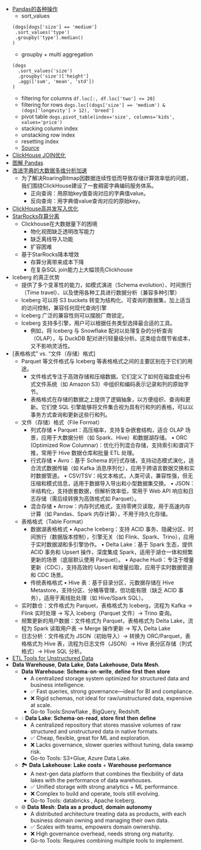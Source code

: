 
- [Pandas的各种操作](https://mp.weixin.qq.com/s/Rkz0fbI_Qw0dR4q_yvjszQ)
  - sort_values
   ```shell
   (dogs[dogs['size'] == 'medium']
    .sort_values('type')
    .groupby('type').median()
   )
   ```
  - groupby + multi aggregation
   ```shell
   (dogs
     .sort_values('size')
     .groupby('size')['height']
     .agg(['sum', 'mean', 'std'])
   )
   ```
  - filtering for columns `df.loc[:, df.loc['two'] <= 20]`
  - filtering for rows `dogs.loc[(dogs['size'] == 'medium') & (dogs['longevity'] > 12), 'breed']`
  - pivot table `dogs.pivot_table(index='size', columns='kids', values='price')`
  - stacking column index
  - unstacking row index
  - resetting index
  - [Source](https://pandastutor.com/index.html)
- [ClickHouse JOIN优化](https://mp.weixin.qq.com/s/SN1bbddO_qYmAWLSz3IhsA)
- [图解 Pandas](https://mp.weixin.qq.com/s/cSk9gCdUTlCV8csmbkj3KQ)
- [改进字典的大数据多维分析加速](https://mp.weixin.qq.com/s/XSrRc5ccHFJBE-IzORm-3Q)
  - 为了解决RoaringBitmap因数据连续性低而导致存储计算效率低的问题，我们围绕ClickHouse建设了一套稠密字典编码服务体系。
    - 正向查询：用原始key值查询对应的字典值value。
    - 反向查询：用字典值value查询对应的原始key。
- [ClickHouse高并发写入优化](https://mp.weixin.qq.com/s/3Q-Gu_CnU3ynL7hjujkCow)
- [StarRocks存算分离](https://mp.weixin.qq.com/s/9fvVtInwiR93GGVR8yarLA)
  - Clickhouse在大数据量下的困境
    - 物化视图缺乏透明改写能力
    - 缺乏离线导入功能
    - 扩容困难
  - 基于StarRocks降本增效
    - 存算分离带来成本下降
    - 在复杂SQL join能力上大幅领先Clickhouse
- Iceberg 的真正优势
  - 提供了多个变革性的能力，如模式演进（Schema evolution）、时间旅行（Time travel）、以及使用各种工具进行数据分析（兼容多种引擎）
  - Iceberg 可以将 S3 buckets 转变为结构化、可查询的数据集，加上适当的访问控制，兼容任何现代查询引擎
  - Iceberg 广泛的兼容性则可以摆脱厂商锁定。
  - Iceberg 支持多引擎，用户可以根据任务类型选择最合适的工具。
    - 例如，将 Iceberg 与 Snowflake 配对以处理复杂的分析查询（OLAP），与 DuckDB 配对进行轻量级分析。这类组合既节省成本，又不影响灵活性。
- [表格格式” vs. “文件（存储）格式]
  - Parquet 等文件格式与 Iceberg 等表格格式之间的主要区别在于它们的用途。
    - 文件格式专注于高效存储和压缩数据。它们定义了如何在磁盘或分布式文件系统（如 Amazon S3）中组织和编码表示记录和列的原始字节。
    - 表格格式在存储的数据之上提供了逻辑抽象，以方便组织、查询和更新。它们使 SQL 引擎能够将文件集合视为具有行和列的表格，可以以事务方式查询和更新这些行和列。
  - 文件（存储）格式（File Format）
    - 列式存储
      • Parquet：高压缩率，支持复杂嵌套结构，适合 OLAP 场景，应用于大数据分析（如 Spark、Hive）和数据湖存储。
      • ORC (Optimized Row Columnar)：优化行列混合存储，支持索引和谓词下推，常用于 Hive 数据仓库和批量 ETL 处理。
    - 行式存储
      • Avro：基于 Schema 的行式存储，支持动态模式演化，适合流式数据传输（如 Kafka 消息序列化），应用于跨语言数据交换和实时数据管道。
      • CSV/TSV：纯文本格式，人类可读，兼容性强，但无压缩和模式信息，适用于数据导入导出和小型数据集交换。
      • JSON：半结构化，支持嵌套数据，但解析效率低，常用于 Web API 响应和日志存储（需后续转换为高效格式如 Parquet）。
    - 混合存储
      • Arrow：内存列式格式，支持零拷贝读取，用于高速内存计算（如 Pandas、Spark 内存计算），不用于持久化存储。
  - 表格格式（Table Format）
    - 数据湖表格格式
      • Apache Iceberg：支持 ACID 事务、隐藏分区、时间旅行（数据版本控制），引擎无关（如 Flink、Spark、Trino），应用于实时数据湖和多引擎协作。
      • Delta Lake：基于 Spark 生态，提供 ACID 事务和 Upsert 操作，深度集成 Spark，适用于湖仓一体和频繁更新的场景（底层默认使用 Parquet）。
      • Apache Hudi：专注于增量更新（CDC），支持高效的 Upsert 和增量拉取，应用于实时数据管道和 CDC 场景。
    - 传统表格格式
      • Hive 表：基于目录分区，元数据存储在 Hive Metastore，支持分区、分桶等管理，但功能有限（缺乏 ACID 事务），适用于离线批处理（如 Hive/Spark SQL）。
  - 实时数仓：文件格式为 Parquet，表格格式为 Iceberg，流程为 Kafka → Flink 实时处理 → 写入 Iceberg（Parquet 文件）→ Trino 查询。
  - 频繁更新的用户数据：文件格式为 Parquet，表格格式为 Delta Lake，流程为 Spark 读取用户表 → Merge 操作更新 → 写入 Delta Lake
  - 日志分析：文件格式为 JSON（初始导入）→ 转换为 ORC/Parquet，表格格式为 Hive 表，流程为日志文件（JSON）→ Hive 表分区存储（列式格式）→ Hive SQL 分析。
- [ETL Tools for Unstructured Data](https://zilliz.com/blog/selecting-the-right-etl-tools-for-unstructured-data-to-prepare-for-ai)
- 𝐃𝐚𝐭𝐚 𝐖𝐚𝐫𝐞𝐡𝐨𝐮𝐬𝐞, 𝐃𝐚𝐭𝐚 𝐋𝐚𝐤𝐞, 𝐃𝐚𝐭𝐚 𝐋𝐚𝐤𝐞𝐡𝐨𝐮𝐬𝐞, 𝐃𝐚𝐭𝐚 𝐌𝐞𝐬𝐡.
  - 𝐃𝐚𝐭𝐚 𝐖𝐚𝐫𝐞𝐡𝐨𝐮𝐬𝐞: 𝐒𝐜𝐡𝐞𝐦𝐚-𝐨𝐧-𝐰𝐫𝐢𝐭𝐞, 𝐝𝐞𝐟𝐢𝐧𝐞 𝐟𝐢𝐫𝐬𝐭 𝐭𝐡𝐞𝐧 𝐬𝐭𝐨𝐫𝐞
    - A centralized storage system optimized for structured data and business intelligence.
    - ✅ Fast queries, strong governance—ideal for BI and compliance.
    - ❌ Rigid schemas, not ideal for raw/unstructured data, expensive at scale.
    - Go-to Tools:Snowflake , BigQuery, Redshift.
  - 💧 𝐃𝐚𝐭𝐚 𝐋𝐚𝐤𝐞: 𝐒𝐜𝐡𝐞𝐦𝐚-𝐨𝐧-𝐫𝐞𝐚𝐝, 𝐬𝐭𝐨𝐫𝐞 𝐟𝐢𝐫𝐬𝐭 𝐭𝐡𝐞𝐧 𝐝𝐞𝐟𝐢𝐧𝐞
    - A centralized repository that stores massive volumes of raw structured and unstructured data in native formats.
    - ✅ Cheap, flexible, great for ML and exploration.
    - ❌ Lacks governance, slower queries without tuning, data swamp risk.
    - Go-to Tools: S3+Glue, Azure Data Lake.
  - 🏞️ 𝐃𝐚𝐭𝐚 𝐋𝐚𝐤𝐞𝐡𝐨𝐮𝐬𝐞: 𝐋𝐚𝐤𝐞 𝐜𝐨𝐬𝐭𝐬 + 𝐖𝐚𝐫𝐞𝐡𝐨𝐮𝐬𝐞 𝐩𝐞𝐫𝐟𝐨𝐫𝐦𝐚𝐧𝐜𝐞
    - A next-gen data platform that combines the flexibility of data lakes with the performance of data warehouses.
    - ✅ Unified storage with strong analytics + ML performance.
    - ❌ Complex to build and operate, tools still evolving.
    - Go-to Tools: databricks , Apache Iceberg.
  - 🌐 𝐃𝐚𝐭𝐚 𝐌𝐞𝐬𝐡: 𝐃𝐚𝐭𝐚 𝐚𝐬 𝐚 𝐩𝐫𝐨𝐝𝐮𝐜𝐭, 𝐝𝐨𝐦𝐚𝐢𝐧 𝐚𝐮𝐭𝐨𝐧𝐨𝐦𝐲
    - A distributed architecture treating data as products, with each business domain owning and managing their own data.
    - ✅ Scales with teams, empowers domain ownership.
    - ❌ High governance overhead, needs strong org maturity.
    - Go-to Tools: Requires combining multiple tools to implement.






















